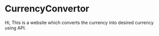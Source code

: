# CurrencyConvertor
Hi, This is a website which converts the currency into desired currency using API.
